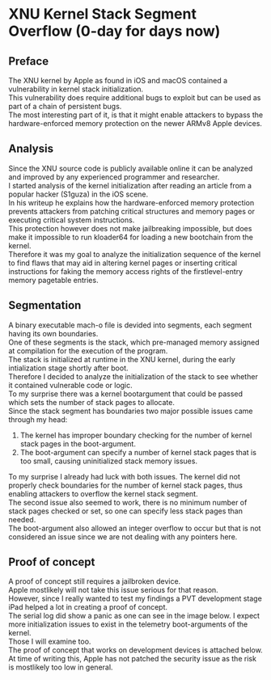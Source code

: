 # XNU Kernel Stack Segment Overflow (0-day for days now)

## Preface
The XNU kernel by Apple as found in iOS and macOS contained a vulnerability in kernel stack initialization.  
This vulnerability does require additional bugs to exploit but can be used as part of a chain of persistent bugs.  
The most interesting part of it, is that it might enable attackers to bypass the hardware-enforced memory protection on the newer ARMv8 Apple devices.  

## Analysis
Since the XNU source code is publicly available online it can be analyzed and improved by any experienced programmer and researcher.  
I started analysis of the kernel initialization after reading an article from a popular hacker (S1guza) in the iOS scene.  
In his writeup he explains how the hardware-enforced memory protection prevents attackers from patching critical structures and memory pages or executing critical system instructions.  
This protection however does not make jailbreaking impossible, but does make it impossible to run kloader64 for loading a new bootchain from the kernel.  
Therefore it was my goal to analyze the initialization sequence of the kernel to find flaws that may aid in altering kernel pages or inserting critical instructions for faking the memory access rights of the firstlevel-entry memory pagetable entries.  

## Segmentation
A binary executable mach-o file is devided into segments, each segment having its own boundaries.  
One of these segments is the stack, which pre-managed memory assigned at compilation for the execution of the program.  
The stack is initialized at runtime in the XNU kernel, during the early intialization stage shortly after boot.  
Therefore I decided to analyze the initialization of the stack to see whether it contained vulnerable code or logic.  
To my surprise there was a kernel bootargument that could be passed which sets the number of stack pages to allocate.  
Since the stack segment has boundaries two major possible issues came through my head:

1. The kernel has improper boundary checking for the number of kernel stack pages in the boot-argument.  
2. The boot-argument can specify a number of kernel stack pages that is too small, causing uninitialized stack memory issues.  

To my surprise I already had luck with both issues.
The kernel did not properly check boundaries for the number of kernel stack pages, thus enabling attackers to overflow the kernel stack segment.  
The second issue also seemed to work, there is no minimum number of stack pages checked or set, so one can specify less stack pages than needed.  
The boot-argument also allowed an integer overflow to occur but that is not considered an issue since we are not dealing with any pointers here.  

## Proof of concept
A proof of concept still requires a jailbroken device.   
Apple mostlikely will not take this issue serious for that reason.  
However, since I really wanted to test my findings a PVT development stage iPad helped a lot in creating a proof of concept.  
The serial log did show a panic as one can see in the image below.
I expect more initialization issues to exist in the telemetry boot-arguments of the kernel.  
Those I will examine too.  
The proof of concept that works on development devices is attached below.  
At time of writing this, Apple has not patched the security issue as the risk is mostlikely too low in general.  

